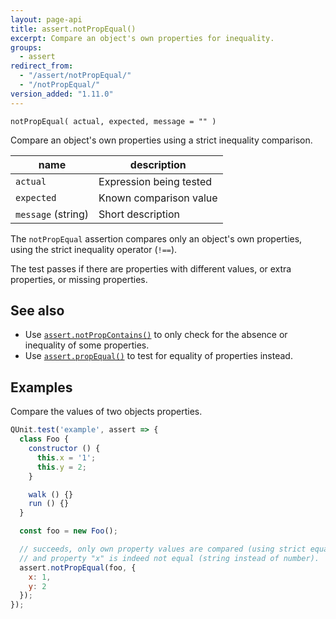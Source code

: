 ```yaml
---
layout: page-api
title: assert.notPropEqual()
excerpt: Compare an object's own properties for inequality.
groups:
  - assert
redirect_from:
  - "/assert/notPropEqual/"
  - "/notPropEqual/"
version_added: "1.11.0"
---
```


`notPropEqual( actual, expected, message = "" )`

Compare an object's own properties using a strict inequality comparison.

| name | description |
|------|-------------|
| `actual` | Expression being tested |
| `expected` | Known comparison value |
| `message` (string) | Short description |

The `notPropEqual` assertion compares only an object's own properties, using the strict inequality operator (`!==`).

The test passes if there are properties with different values, or extra properties, or missing properties.

## See also

* Use [`assert.notPropContains()`](./notPropContains.md) to only check for the absence or inequality of some properties.
* Use [`assert.propEqual()`](./propEqual.md) to test for equality of properties instead.

## Examples

Compare the values of two objects properties.

```js
QUnit.test('example', assert => {
  class Foo {
    constructor () {
      this.x = '1';
      this.y = 2;
    }

    walk () {}
    run () {}
  }

  const foo = new Foo();

  // succeeds, only own property values are compared (using strict equality),
  // and property "x" is indeed not equal (string instead of number).
  assert.notPropEqual(foo, {
    x: 1,
    y: 2
  });
});
```

